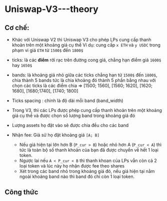 # Uniswap-V3---theory

## Cơ chế:
- Khác với Uniswap V2 thì Uniswap V3 cho phép LPs cung cấp thanh khoản trên một khoảng giá cụ thể
  Ví dụ: cung cấp `x ETH` và `y USDC` trong phạm vi giá `ETH` từ `1500$` đến `1800$`
- ticks: là các **điểm** rời rạc trên đường cong giá, chẳng hạn điểm giá `1600$` hay `1650$`
- bands: là khoảng giá nhỏ giữa các ticks chẳng hạn từ `1500$` đến `1800$`, chia thành 5 bands tức là chia khoảng đó thành 5 phần bằng nhau với chọn các ticks là các điểm chia
  => [1500; 1560], [1560; 1620], [1620; 1680], [1680;1740], [1740; 1800]
- Ticks spacing : chinh là độ dài mỗi band (band_width)


- Trong V3, thì các LPs được phép cung cấp thanh khoản trên một khoảng giá cụ thể và được chọn số lượng band trong khoảng giá đó
- Lượng assets họ đặt vào sẽ được chia đều cho các band
- Nhận fee: Giả sử họ đặt khoảng giá `[A; B]`
  - Nếu giá hiện tại lớn hơn B (`P_cur > B`) hoặc nhỏ hơn A (`P_cur < A`) thì tức là toàn bộ số thanh khoản của bạn đã được chuyển về hết 1 loại token.
  - Ngược lai nếu `A < P_cur < B` thì thanh khoan của LPs vẫn còn cả 2 loại token và lúc này họ nhận được fee theo shares
  - Xét trong các band nhỏ trong khoảng giá đó, nếu giá hiện tại nằm ngoài khoảng band nào thì band đó chỉ còn 1 loại token.
 
## Công thức
 
